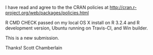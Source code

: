 I have read and agree to the the CRAN policies at
http://cran.r-project.org/web/packages/policies.html

R CMD CHECK passed on my local OS X install on R 3.2.4 and
R development version, Ubuntu running on Travis-CI, and
Win builder.

This is a new submission.

Thanks! Scott Chamberlain
